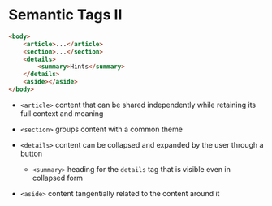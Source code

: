 # Semantic Tags II

```HTML
<body>
    <article>...</article>
    <section>...</section>
    <details>
        <summary>Hints</summary>
    </details>
    <aside></aside>
</body>
```

- `<article>` content that can be shared independently while retaining its full
context and meaning

- `<section>` groups content with a common theme

- `<details>` content can be collapsed and expanded by the user through a button

  - `<summary>` heading for the `details` tag that is visible even in collapsed
  form

- `<aside>` content tangentially related to the content around it

